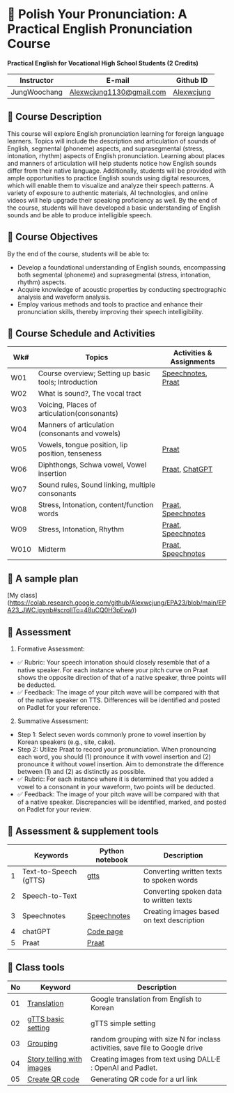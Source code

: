 # 📕 Polish Your Pronunciation: A Practical English Pronunciation Course
**Practical English for Vocational High School Students (2 Credits)**

|Instructor|E-mail|Github ID|
|--|--|--|
|JungWoochang|Alexwcjung1130@gmail.com|[Alexwcjung](https://github.com/Alexwcjung)|

## 🍃 Course Description
This course will explore English pronunciation learning for foreign language learners. Topics will include the description and articulation of sounds of English, segmental (phoneme) aspects, and suprasegmental (stress, intonation, rhythm) aspects of English pronunciation. Learning about places and manners of articulation will help students notice how English sounds differ from their native language. Additionally, students will be provided with ample opportunities to practice English sounds using digital resources, which will enable them to visualize and analyze their speech patterns. A variety of exposure to authentic materials, AI technologies, and online videos will help upgrade their speaking proficiency as well. By the end of the course, students will have developed a basic understanding of English sounds and be able to produce intelligible speech.

## 🍃 Course Objectives
By the end of the course, students will be able to:
+ Develop a foundational understanding of English sounds, encompassing both segmental (phoneme) and suprasegmental (stress, intonation, rhythm) aspects.
+ Acquire knowledge of acoustic properties by conducting spectrographic analysis and waveform analysis.
+ Employ various methods and tools to practice and enhance their pronunciation skills, thereby improving their speech intelligibility.

## 🍃 Course Schedule and Activities

|Wk#|Topics|Activities & Assignments|
|--|------------|--|
|W01|Course overview; Setting up basic tools; Introduction| [Speechnotes](https://speechnotes.co/), [Praat](https://www.fon.hum.uva.nl/praat/)
|W02|What is sound?, The vocal tract 
|W03|Voicing, Places of articulation(consonants)
|W04|Manners of articulation (consonants and vowels)
|W05|Vowels, tongue position, lip position, tenseness| [Praat](https://www.fon.hum.uva.nl/praat/)
|W06|Diphthongs, Schwa vowel, Vowel insertion|[Praat](https://www.fon.hum.uva.nl/praat/), [ChatGPT](https://chat.openai.com/)
|W07|Sound rules, Sound linking, multiple consonants
|W08|Stress, Intonation, content/function words| [Praat](https://www.fon.hum.uva.nl/praat/), [Speechnotes](https://speechnotes.co/)
|W09|Stress, Intonation, Rhythm| [Praat](https://www.fon.hum.uva.nl/praat/), [Speechnotes](https://speechnotes.co/)
|W010|Midterm| [Praat](https://www.fon.hum.uva.nl/praat/), [Speechnotes](https://speechnotes.co/)

## 🍃 A sample plan
[My class] (https://colab.research.google.com/github/Alexwcjung/EPA23/blob/main/EPA23_JWC.ipynb#scrollTo=48uCQ0H3pEvw))

## 🍃 Assessment
1. Formative Assessment:
+ ✅ Rubric: Your speech intonation should closely resemble that of a native speaker. For each instance where your pitch curve on Praat shows the opposite direction of that of a native speaker, three points will be deducted.
+ ✅ Feedback: The image of your pitch wave will be compared with that of the native speaker on TTS. Differences will be identified and posted on Padlet for your reference.

2. Summative Assessment:
+ Step 1: Select seven words commonly prone to vowel insertion by Korean speakers (e.g., site, cake).
+ Step 2: Utilize Praat to record your pronunciation. When pronouncing each word, you should (1) pronounce it with vowel insertion and (2) pronounce it without vowel insertion. Aim to demonstrate the difference between (1) and (2) as distinctly as possible.
+ ✅ Rubric: For each instance where it is determined that you added a vowel to a consonant in your waveform, two points will be deducted.
+ ✅ Feedback: The image of your pitch wave will be compared with that of a native speaker. Discrepancies will be identified, marked, and posted on Padlet for your review.

## 🍃 Assessment & supplement tools
|   |Keywords|Python notebook|Description|
|---|---|---|---|
| 1  | Text-to-Speech (gTTS) | [gtts](https://github.com/MK316/Teachingapps/blob/main/gTTS.ipynb)  | Converting written texts to spoken words  |   |
| 2 | Speech-to-Text |   |  Converting spoken data to written texts |   |
| 3  |Speechnotes  | [Speechnotes](https://speechnotes.co/)  |Creating images based on text description |   |
|4 | chatGPT  | [Code page](https://github.com/MK316/Teachingapps/blob/main/chatGPT_Gradio.ipynb)  |  
|5| Praat | [Praat](https://www.fon.hum.uva.nl/praat/) | ||

## 🍃 Class tools
|No|Keyword|Description|
|--|--|--|
|01|[Translation](https://github.com/Alexwcjung/EPA23/blob/main/Translation.ipynb)|Google translation from English to Korean |
|02|[gTTS basic setting](https://github.com/MK316/classtools/blob/main/gTTS.ipynb)|gTTS simple setting|
|03|[Grouping](https://github.com/MK316/classtools/blob/main/random_grouping.ipynb)|random grouping with size N for inclass activities, save file to Google drive|
|04|[Story telling with images](https://github.com/MK316/classtools/blob/main/story_plus_image.ipynb)|Creating images from text using DALL·E : OpenAI and Padlet. |
|05|[Create QR code](https://github.com/MK316/classtools/blob/main/QRcode.ipynb)|Generating QR code for a url link|
